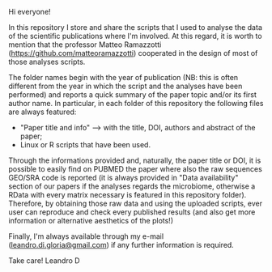 Hi everyone!

In this repository I store and share the scripts that I used to analyse the data of the scientific publications where I'm involved. At this regard, it is worth to mention that the professor Matteo Ramazzotti (https://github.com/matteoramazzotti) cooperated in the design of most of those analyses scripts.

The folder names begin with the year of publication (NB: this is often different from the year in which the script and the analyses have been performed) and reports a quick summary of the paper topic and/or its first author name.
In particular, in each folder of this repository the following files are always featured:
* "Paper title and info" --> with the title, DOI, authors and abstract of the paper;
* Linux or R scripts that have been used.

Through the informations provided and, naturally, the paper title or DOI, it is possible to easily find on PUBMED the paper where also the raw sequences GEO/SRA code is reported (it is always provided in "Data availability" section of our papers if the analyses regards the microbiome, otherwise a RData with every matrix necessary is featured in this repository folder).
Therefore, by obtaining those raw data and using the uploaded scripts, ever user can reproduce and check every published results (and also get more information or alternative aesthetics of the plots!)

Finally, I'm always available through my e-mail (leandro.di.gloria@gmail.com) if any further information is required.

Take care!
Leandro D

